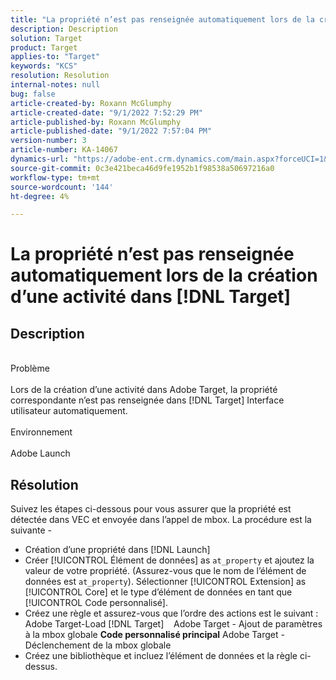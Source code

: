 ```yaml
---
title: "La propriété n’est pas renseignée automatiquement lors de la création d’une activité dans [!DNL Target]"
description: Description
solution: Target
product: Target
applies-to: "Target"
keywords: "KCS"
resolution: Resolution
internal-notes: null
bug: false
article-created-by: Roxann McGlumphy
article-created-date: "9/1/2022 7:52:29 PM"
article-published-by: Roxann McGlumphy
article-published-date: "9/1/2022 7:57:04 PM"
version-number: 3
article-number: KA-14067
dynamics-url: "https://adobe-ent.crm.dynamics.com/main.aspx?forceUCI=1&pagetype=entityrecord&etn=knowledgearticle&id=80b37b96-2f2a-ed11-9db1-002248086a27"
source-git-commit: 0c3e421beca46d9fe1952b1f98538a50697216a0
workflow-type: tm+mt
source-wordcount: '144'
ht-degree: 4%

---
```


# La propriété n’est pas renseignée automatiquement lors de la création d’une activité dans [!DNL Target]

## Description

<br>Problème<br><br>
Lors de la création d’une activité dans Adobe Target, la propriété correspondante n’est pas renseignée dans [!DNL Target] Interface utilisateur automatiquement.
<br><br>Environnement<br><br>
Adobe Launch


## Résolution


Suivez les étapes ci-dessous pour vous assurer que la propriété est détectée dans VEC et envoyée dans l’appel de mbox. La procédure est la suivante -

- Création d’une propriété dans [!DNL Launch]
- Créer [!UICONTROL Élément de données] as `at_property` et ajoutez la valeur de votre propriété. (Assurez-vous que le nom de l’élément de données est `at_property`). Sélectionner [!UICONTROL Extension] as [!UICONTROL Core] et le type d’élément de données en tant que [!UICONTROL Code personnalisé].
- Créez une règle et assurez-vous que l’ordre des actions est le suivant : Adobe Target-Load [!DNL Target]    Adobe Target - Ajout de paramètres à la mbox globale  <b>Code personnalisé principal</b>  Adobe Target - Déclenchement de la mbox globale
- Créez une bibliothèque et incluez l’élément de données et la règle ci-dessus.



